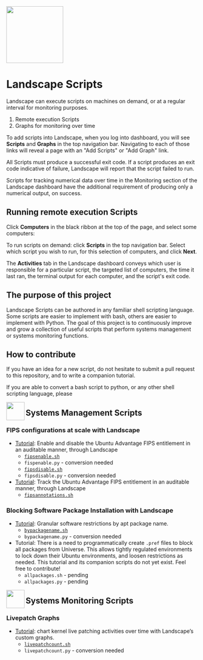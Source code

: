 <img src="https://assets.ubuntu.com/v1/bc04c279-landscape-title-logo-white.svg" height="150">


# Landscape Scripts

Landscape can execute scripts on machines on demand, or at a regular interval for monitoring purposes.

1. Remote execution Scripts
2. Graphs for monitoring over time

To add scripts into Landscape, when you log into dashboard, you will see **Scripts** and **Graphs** in the top navigation bar. Navigating to each of those links will reveal a page with an "Add Scripts" or "Add Graph" link.

All Scripts must produce a successful exit code. If a script produces an exit code indicative of failure, Landscape will report that the script failed to run.

Scripts for tracking numerical data over time in the Monitoring section of the Landscape dashboard have the additional requirement of producing only a numerical output, on success.

## Running remote execution Scripts
Click **Computers** in the black ribbon at the top of the page, and select some computers:

To run scripts on demand: click **Scripts** in the top navigation bar. Select which script you wish to run, for this selection of computers, and click **Next**.

The **Activities** tab in the Landscape dashboard conveys which user is responsible for a particular script, the targeted list of computers, the time it last ran, the terminal output for each computer, and the script's exit code.

## The purpose of this project

Landscape Scripts can be authored in any familiar shell scripting language. Some scripts are easier to implement with bash, others are easier to implement with Python. The goal of this project is to continuously improve and grow a collection of useful scripts that perform systems management or systems monitoring functions.

## How to contribute

If you have an idea for a new script, do not hesitate to submit a pull request to this repository, and to write a companion tutorial.

If you are able to convert a bash script to python, or any other shell scripting language, please 

<img src="https://assets.ubuntu.com/v1/c9dc2869-Use-snap-commands.svg" height="48" align="left">

## Systems Management Scripts

### FIPS configurations at scale with Landscape

- [Tutorial](https://ubuntu.com/tutorials/manage-ua-client-fips-configurations-at-scale-with-landscape): Enable and disable the Ubuntu Advantage FIPS entitlement in an auditable manner, through Landscape
    - [`fipsenable.sh`](./management/FIPS/fipsenable.sh)
    - `fispenable.py` - conversion needed
    - [`fipsdisable.sh`](./management/FIPS/fipsdisable.sh)
    - `fipsdisable.py` - conversion needed
- [Tutorial](https://ubuntu.com/tutorials/audit-ua-client-fips-configurations-at-scale-with-landscape): Track the Ubuntu Advantage FIPS entitlement in an auditable manner, through Landscape
    - [`fipsannotations.sh`](./management/FIPS/fipsannotations.sh)

### Blocking Software Package Installation with Landscape

- [Tutorial](https://ubuntu.com/tutorials/blocking-software-package-installation-with-landscape): Granular software restrictions by apt package name.
    - [`bypackagename.sh`](./management/Block%20Installation%20with%20Apt/bypackagename.sh)
    - `bypackagename.py` - conversion needed
- Tutorial: There is a need to programmatically create `.pref` files to block all packages from Universe. This allows tightly regulated environments to lock down their Ubuntu environments, and loosen restrictions as needed. This tutorial and its companion scripts do not yet exist. Feel free to contribute!
    - `allpackages.sh` - pending
    - `allpackages.py` - pending

<img src="https://assets.ubuntu.com/v1/d3aa493c-Build-your-first-snap.svg" height="48" align="left">

## Systems Monitoring Scripts

### Livepatch Graphs

- [Tutorial](https://ubuntu.com/tutorials/add-livepatch-graphs-in-landscape): chart kernel live patching activities over time with Landscape’s custom graphs.
    - [`livepatchcount.sh`](./monitoring/Livepatch/livepatchcount.sh)
    - `livepatchcount.py` - conversion needed